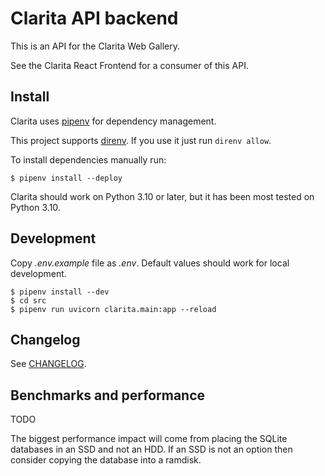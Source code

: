 # Clarita API backend

This is an API for the Clarita Web Gallery.

See the Clarita React Frontend for a consumer of this API.

## Install

Clarita uses [pipenv](https://pipenv.pypa.io/) for dependency management.

This project supports [direnv](https://direnv.net/).
If you use it just run `direnv allow`.

To install dependencies manually run:

    $ pipenv install --deploy

Clarita should work on Python 3.10 or later, but it has been most tested on Python 3.10.

## Development

Copy *.env.example* file as *.env*.
Default values should work for local development.

```
$ pipenv install --dev
$ cd src
$ pipenv run uvicorn clarita.main:app --reload
```

## Changelog

See [CHANGELOG](CHANGELOG.md).

## Benchmarks and performance

TODO

The biggest performance impact will come from placing the SQLite databases in an SSD and not an HDD.
If an SSD is not an option then consider copying the database into a ramdisk.
